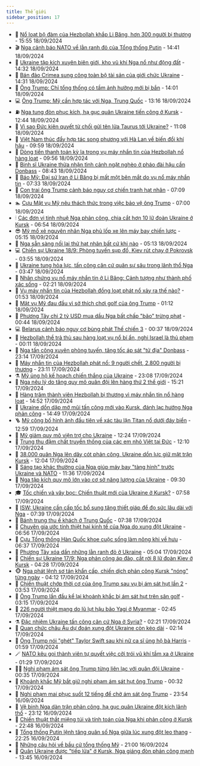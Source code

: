 ```yaml
---
title: Thế giới
sidebar_position: 17
---
```


<!-- dantri-the-gioi:START -->
- 🌋 [Nổ loạt bộ đàm của Hezbollah khắp Li Băng, hơn 300 người bị thương](https://dantri.com.vn/the-gioi/no-loat-bo-dam-cua-hezbollah-khap-li-bang-hon-300-nguoi-bi-thuong-20240918225243206.htm) - 15:55 18/09/2024
- 🎬 [Nga cảnh báo NATO về lằn ranh đỏ của Tổng thống Putin](https://dantri.com.vn/the-gioi/nga-canh-bao-nato-ve-lan-ranh-do-cua-tong-thong-putin-20240918211458382.htm) - 14:41 18/09/2024
- 🧰 [Ukraine tập kích xuyên biên giới, kho vũ khí Nga nổ như động đất](https://dantri.com.vn/the-gioi/ukraine-tap-kich-xuyen-bien-gioi-kho-vu-khi-nga-no-nhu-dong-dat-20240918200559932.htm) - 14:32 18/09/2024
- 🌋 [Bán đảo Crimea sung công toàn bộ tài sản của giới chức Ukraine](https://dantri.com.vn/the-gioi/ban-dao-crimea-sung-cong-toan-bo-tai-san-cua-gioi-chuc-ukraine-20240918154354183.htm) - 14:31 18/09/2024
- 🗽 [Ông Trump: Chỉ tổng thống có tầm ảnh hưởng mới bị bắn](https://dantri.com.vn/the-gioi/ong-trump-chi-tong-thong-co-tam-anh-huong-moi-bi-ban-20240918162202067.htm) - 14:01 18/09/2024
- 💻 [Ông Trump: Mỹ cần hợp tác với Nga, Trung Quốc](https://dantri.com.vn/the-gioi/ong-trump-my-can-hop-tac-voi-nga-trung-quoc-20240918120008366.htm) - 13:16 18/09/2024
- ⛽️ [Nga tung đòn phục kích, hạ gục quân Ukraine tiến công ở Kursk](https://dantri.com.vn/the-gioi/nga-tung-don-phuc-kich-ha-guc-quan-ukraine-tien-cong-o-kursk-20240918193944361.htm) - 12:44 18/09/2024
- 🤩 [Vì sao Đức kiên quyết từ chối gửi tên lửa Taurus tới Ukraine?](https://dantri.com.vn/the-gioi/vi-sao-duc-kien-quyet-tu-choi-gui-ten-lua-taurus-toi-ukraine-20240918151812684.htm) - 11:08 18/09/2024
- 🧐 [Việt Nam thúc đẩy hợp tác song phương với Hà Lan về biến đổi khí hậu](https://dantri.com.vn/the-gioi/viet-nam-thuc-day-hop-tac-song-phuong-voi-ha-lan-ve-bien-doi-khi-hau-20240918161634256.htm) - 09:59 18/09/2024
- 🎊 [Dòng tiền thanh toán kỳ lạ trong vụ máy nhắn tin của Hezbollah nổ hàng loạt](https://dantri.com.vn/the-gioi/dong-tien-thanh-toan-ky-la-trong-vu-may-nhan-tin-cua-hezbollah-no-hang-loat-20240918155924954.htm) - 09:56 18/09/2024
- 📝 [Binh sĩ Ukraine thừa nhận tình cảnh ngặt nghèo ở pháo đài hậu cần Donbass](https://dantri.com.vn/the-gioi/binh-si-ukraine-thua-nhan-tinh-canh-ngat-ngheo-o-phao-dai-hau-can-donbass-20240918151907049.htm) - 08:43 18/09/2024
- 🤡 [Báo Mỹ: Đại sứ Iran ở Li Băng bị mất một bên mắt do vụ nổ máy nhắn tin](https://dantri.com.vn/the-gioi/bao-my-dai-su-iran-o-li-bang-bi-mat-mot-ben-mat-do-vu-no-may-nhan-tin-20240918142742595.htm) - 07:33 18/09/2024
- 🥷 [Con trai ông Trump cảnh báo nguy cơ chiến tranh hạt nhân](https://dantri.com.vn/the-gioi/con-trai-ong-trump-canh-bao-nguy-co-chien-tranh-hat-nhan-20240918135013606.htm) - 07:09 18/09/2024
- 🏊 [Cựu Mật vụ Mỹ nêu thách thức trong việc bảo vệ ông Trump](https://dantri.com.vn/the-gioi/cuu-mat-vu-my-neu-thach-thuc-trong-viec-bao-ve-ong-trump-20240918130853065.htm) - 07:00 18/09/2024
- 🕯 [Các đơn vị tinh nhuệ Nga phản công, chia cắt hơn 10 lữ đoàn Ukraine ở Kursk](https://dantri.com.vn/the-gioi/cac-don-vi-tinh-nhue-nga-phan-cong-chia-cat-hon-10-lu-doan-ukraine-o-kursk-20240918121340363.htm) - 06:54 18/09/2024
- 😎 [Mỹ mổ xẻ nguyên nhân Nga phủ lốp xe lên máy bay chiến lược](https://dantri.com.vn/the-gioi/my-mo-xe-nguyen-nhan-nga-phu-lop-xe-len-may-bay-chien-luoc-20240918115348253.htm) - 05:15 18/09/2024
- 🌈 [Nga sẵn sàng nối lại thử hạt nhân bất cứ khi nào](https://dantri.com.vn/the-gioi/nga-san-sang-noi-lai-thu-hat-nhan-bat-cu-khi-nao-20240918114535650.htm) - 05:13 18/09/2024
- 💻 [Chiến sự Ukraine 18/9: Phòng tuyến sụp đổ, Kiev rút chạy ở Pokrovsk](https://dantri.com.vn/the-gioi/chien-su-ukraine-189-phong-tuyen-sup-do-kiev-rut-chay-o-pokrovsk-20240918091137937.htm) - 03:55 18/09/2024
- 🤖 [Ukraine tung hỏa lực, tấn công căn cứ quân sự sâu trong lãnh thổ Nga](https://dantri.com.vn/the-gioi/ukraine-tung-hoa-luc-tan-cong-can-cu-quan-su-sau-trong-lanh-tho-nga-20240918103601056.htm) - 03:47 18/09/2024
- 🦏 [Nhân chứng vụ nổ máy nhắn tin ở Li Băng: Cảnh tượng như thành phố xác sống](https://dantri.com.vn/the-gioi/nhan-chung-vu-no-may-nhan-tin-o-li-bang-canh-tuong-nhu-thanh-pho-xac-song-20240918090933962.htm) - 02:21 18/09/2024
- 🌁 [Vụ máy nhắn tin của Hezbollah đồng loạt phát nổ xảy ra thế nào?](https://dantri.com.vn/the-gioi/vu-may-nhan-tin-cua-hezbollah-dong-loat-phat-no-xay-ra-the-nao-20240918075855965.htm) - 01:53 18/09/2024
- 🐘 [Mật vụ Mỹ đau đầu vì sở thích chơi golf của ông Trump](https://dantri.com.vn/the-gioi/mat-vu-my-dau-dau-vi-so-thich-choi-golf-cua-ong-trump-20240918081234280.htm) - 01:12 18/09/2024
- 🥷 [Phương Tây chi 2 tỷ USD mua dầu Nga bất chấp &quot;bão&quot; trừng phạt](https://dantri.com.vn/the-gioi/phuong-tay-chi-2-ty-usd-mua-dau-nga-bat-chap-bao-trung-phat-20240918072254449.htm) - 00:44 18/09/2024
- 💻 [Belarus cảnh báo nguy cơ bùng phát Thế chiến 3](https://dantri.com.vn/the-gioi/belarus-canh-bao-nguy-co-bung-phat-the-chien-3-20240918071957882.htm) - 00:37 18/09/2024
- 🎡 [Hezbollah thề trả thù sau hàng loạt vụ nổ bí ẩn, nghi Israel là thủ phạm](https://dantri.com.vn/the-gioi/hezbollah-the-tra-thu-sau-hang-loat-vu-no-bi-an-nghi-israel-la-thu-pham-20240918063838952.htm) - 00:11 18/09/2024
- 🧰 [Nga tấn công xuyên phòng tuyến, tăng tốc áp sát &quot;tử địa&quot; Donbass](https://dantri.com.vn/the-gioi/nga-tan-cong-xuyen-phong-tuyen-tang-toc-ap-sat-tu-dia-donbass-20240918061216391.htm) - 23:14 17/09/2024
- 🥸 [Máy nhắn tin của Hezbollah phát nổ: 9 người chết, 2.800 người bị thương](https://dantri.com.vn/the-gioi/may-nhan-tin-cua-hezbollah-phat-no-9-nguoi-chet-2800-nguoi-bi-thuong-20240917231842022.htm) - 23:11 17/09/2024
- ⚗️ [Mỹ ủng hộ kế hoạch chiến thắng của Ukraine](https://dantri.com.vn/the-gioi/my-ung-ho-ke-hoach-chien-thang-cua-ukraine-20240918052507093.htm) - 23:08 17/09/2024
- 🌮 [Nga nêu lý do tăng quy mô quân đội lên hàng thứ 2 thế giới](https://dantri.com.vn/the-gioi/nga-neu-ly-do-tang-quy-mo-quan-doi-len-hang-thu-2-the-gioi-20240917212736927.htm) - 15:21 17/09/2024
- 🎃 [Hàng trăm thành viên Hezbollah bị thương vì máy nhắn tin nổ hàng loạt](https://dantri.com.vn/the-gioi/hang-tram-thanh-vien-hezbollah-bi-thuong-vi-may-nhan-tin-no-hang-loat-20240917215225471.htm) - 14:52 17/09/2024
- 💫 [Ukraine dồn dập mở mũi tấn công mới vào Kursk, đánh lạc hướng Nga phản công](https://dantri.com.vn/the-gioi/ukraine-don-dap-mo-mui-tan-cong-moi-vao-kursk-danh-lac-huong-nga-phan-cong-20240917213632103.htm) - 14:49 17/09/2024
- 🪜 [Mỹ công bố hình ảnh đầu tiên về xác tàu lặn Titan nổ dưới đáy biển](https://dantri.com.vn/the-gioi/my-cong-bo-hinh-anh-dau-tien-ve-xac-tau-lan-titan-no-duoi-day-bien-20240917193127822.htm) - 12:59 17/09/2024
- 🌋 [Mỹ giảm quy mô viện trợ cho Ukraine](https://dantri.com.vn/the-gioi/my-giam-quy-mo-vien-tro-cho-ukraine-20240917185435955.htm) - 12:24 17/09/2024
- 🦏 [Trung thu đậm chất truyền thống của các em nhỏ Việt tại Đức](https://dantri.com.vn/the-gioi/trung-thu-dam-chat-truyen-thong-cua-cac-em-nho-viet-tai-duc-20240917093324626.htm) - 12:10 17/09/2024
- 👀 [38.000 quân Nga lên dây cót phản công, Ukraine dồn lực giữ mặt trận Kursk](https://dantri.com.vn/the-gioi/38000-quan-nga-len-day-cot-phan-cong-ukraine-don-luc-giu-mat-tran-kursk-20240917144527816.htm) - 12:04 17/09/2024
- 🧰 [Sáng tạo khác thường của Nga giúp máy bay &quot;tàng hình&quot; trước Ukraine và NATO](https://dantri.com.vn/the-gioi/sang-tao-khac-thuong-cua-nga-giup-may-bay-tang-hinh-truoc-ukraine-va-nato-20240917163237114.htm) - 11:36 17/09/2024
- 🚀 [Nga tập kích quy mô lớn vào cơ sở năng lượng của Ukraine](https://dantri.com.vn/the-gioi/nga-tap-kich-quy-mo-lon-vao-co-so-nang-luong-cua-ukraine-20240917155404489.htm) - 09:30 17/09/2024
- 🎓 [Tốc chiến và vây bọc: Chiến thuật mới của Ukraine ở Kursk?](https://dantri.com.vn/the-gioi/toc-chien-va-vay-boc-chien-thuat-moi-cua-ukraine-o-kursk-20240917144358304.htm) - 07:58 17/09/2024
- 🥸 [ISW: Ukraine cần cấp tốc bổ sung tăng thiết giáp để đọ sức lâu dài với Nga](https://dantri.com.vn/the-gioi/isw-ukraine-can-cap-toc-bo-sung-tang-thiet-giap-de-do-suc-lau-dai-voi-nga-20240917113745055.htm) - 07:39 17/09/2024
- 🦅 [Bánh trung thu ế khách ở Trung Quốc](https://dantri.com.vn/the-gioi/banh-trung-thu-e-khach-o-trung-quoc-20240917142008473.htm) - 07:38 17/09/2024
- 🤭 [Chuyên gia ước tính thiệt hại kinh tế của Nga do xung đột Ukraine](https://dantri.com.vn/the-gioi/chuyen-gia-uoc-tinh-thiet-hai-kinh-te-cua-nga-do-xung-dot-ukraine-20240917134913071.htm) - 06:56 17/09/2024
- 🤖 [Cựu Tổng thống Hàn Quốc khoe cuộc sống làm nông khi về hưu](https://dantri.com.vn/the-gioi/cuu-tong-thong-han-quoc-khoe-cuoc-song-lam-nong-khi-ve-huu-20240917120804975.htm) - 06:37 17/09/2024
- 🐲 [Phương Tây xóa dần những lằn ranh đỏ ở Ukraine](https://dantri.com.vn/the-gioi/phuong-tay-xoa-dan-nhung-lan-ranh-do-o-ukraine-20240917110758988.htm) - 05:04 17/09/2024
- 🫣 [Chiến sự Ukraine 17/9: Nga phản công áp đảo, cắt rời 8 lữ đoàn Kiev ở Kursk](https://dantri.com.vn/the-gioi/chien-su-ukraine-179-nga-phan-cong-ap-dao-cat-roi-8-lu-doan-kiev-o-kursk-20240917110218837.htm) - 04:28 17/09/2024
- 🐵 [Nga phát lệnh sơ tán khẩn cấp, chiến dịch phản công Kursk &quot;nóng&quot; từng ngày](https://dantri.com.vn/the-gioi/nga-phat-lenh-so-tan-khan-cap-chien-dich-phan-cong-kursk-nong-tung-ngay-20240917075526414.htm) - 04:12 17/09/2024
- 🫶 [Chiến thuật chớp thời cơ của ông Trump sau vụ bị ám sát hụt lần 2](https://dantri.com.vn/the-gioi/chien-thuat-chop-thoi-co-cua-ong-trump-sau-vu-bi-am-sat-hut-lan-2-20240917105103999.htm) - 03:53 17/09/2024
- 💃 [Ông Trump lần đầu kể lại khoảnh khắc bị ám sát hụt trên sân golf](https://dantri.com.vn/the-gioi/ong-trump-lan-dau-ke-lai-khoanh-khac-bi-am-sat-hut-tren-san-golf-20240917101014284.htm) - 03:15 17/09/2024
- 💫 [226 người thiệt mạng do lũ lụt hậu bão Yagi ở Myanmar](https://dantri.com.vn/the-gioi/226-nguoi-thiet-mang-do-lu-lut-hau-bao-yagi-o-myanmar-20240917093609473.htm) - 02:45 17/09/2024
- ⚗️ [Đặc nhiệm Ukraine tấn công căn cứ Nga ở Syria?](https://dantri.com.vn/the-gioi/dac-nhiem-ukraine-tan-cong-can-cu-nga-o-syria-20240917085229617.htm) - 02:21 17/09/2024
- 🥷 [Quan chức châu Âu dự đoán xung đột Ukraine còn kéo dài](https://dantri.com.vn/the-gioi/quan-chuc-chau-au-du-doan-xung-dot-ukraine-con-keo-dai-20240917081557972.htm) - 02:14 17/09/2024
- 🥸 [Ông Trump nói &quot;ghét&quot; Taylor Swift sau khi nữ ca sĩ ủng hộ bà Harris](https://dantri.com.vn/the-gioi/ong-trump-noi-ghet-taylor-swift-sau-khi-nu-ca-si-ung-ho-ba-harris-20240917085845761.htm) - 01:59 17/09/2024
- 🪄 [NATO kêu gọi thành viên tự quyết việc cởi trói vũ khí tầm xa ở Ukraine](https://dantri.com.vn/the-gioi/nato-keu-goi-thanh-vien-tu-quyet-viec-coi-troi-vu-khi-tam-xa-o-ukraine-20240917081122935.htm) - 01:29 17/09/2024
- 🧑‍💻 [Nghi phạm ám sát ông Trump từng liên lạc với quân đội Ukraine](https://dantri.com.vn/the-gioi/nghi-pham-am-sat-ong-trump-tung-lien-lac-voi-quan-doi-ukraine-20240917072731146.htm) - 00:35 17/09/2024
- 🤭 [Khoảnh khắc Mỹ bắt giữ nghi phạm ám sát hụt ông Trump](https://dantri.com.vn/the-gioi/khoanh-khac-my-bat-giu-nghi-pham-am-sat-hut-ong-trump-20240917072820975.htm) - 00:32 17/09/2024
- 🗽 [Nghi phạm mai phục suốt 12 tiếng để chờ ám sát ông Trump](https://dantri.com.vn/the-gioi/nghi-pham-mai-phuc-suot-12-tieng-de-cho-am-sat-ong-trump-20240917064743061.htm) - 23:54 16/09/2024
- 🤖 [Vệ binh Nga dàn trận phản công, hạ gục quân Ukraine đột kích lãnh thổ](https://dantri.com.vn/the-gioi/ve-binh-nga-dan-tran-phan-cong-ha-guc-quan-ukraine-dot-kich-lanh-tho-20240917005540008.htm) - 23:12 16/09/2024
- 🌈 [Chiến thuật thắt miệng túi và tính toán của Nga khi phản công ở Kursk](https://dantri.com.vn/the-gioi/chien-thuat-that-mieng-tui-va-tinh-toan-cua-nga-khi-phan-cong-o-kursk-20240917054331780.htm) - 22:48 16/09/2024
- 🤩 [Tổng thống Putin lệnh tăng quân số Nga giữa lúc xung đột leo thang](https://dantri.com.vn/the-gioi/tong-thong-putin-lenh-tang-quan-so-nga-giua-luc-xung-dot-leo-thang-20240916221249952.htm) - 22:25 16/09/2024
- 🤗 [Những câu hỏi về bầu cử tổng thống Mỹ](https://dantri.com.vn/the-gioi/nhung-cau-hoi-ve-bau-cu-tong-thong-my-20240828095314159.htm) - 21:00 16/09/2024
- 🙉 [Quân Ukraine được &quot;tiếp lửa&quot; ở Kursk, Nga giáng đòn phản công mạnh](https://dantri.com.vn/the-gioi/quan-ukraine-duoc-tiep-lua-o-kursk-nga-giang-don-phan-cong-manh-20240916184752237.htm) - 13:45 16/09/2024<!-- dantri-the-gioi:END -->
